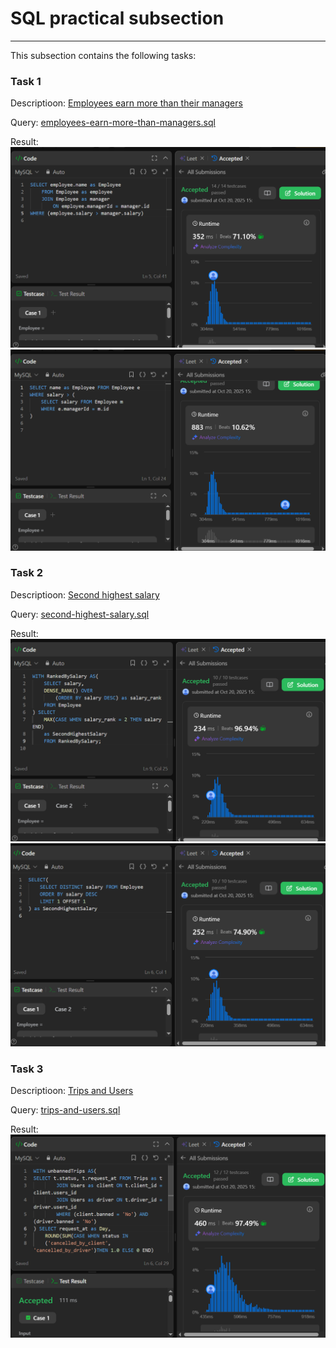 # SQL practical subsection
---
This subsection contains the following tasks:
### Task 1
Descriptioon:
[Employees earn more than their managers](https://leetcode.com/problems/employees-earning-more-than-their-managers/description/)

Query:
[employees-earn-more-than-managers.sql](employees-earn-more-than-managers.sql)

Result:
![alt txt](img/employee_join.png)
![alt txt](img/employee_simple.png)

### Task 2
Descriptioon:
[Second highest salary](https://leetcode.com/problems/second-highest-salary/description/)

Query:
[second-highest-salary.sql](second-highest-salary.sql)

Result:
![alt txt](img/salary_window.png)
![alt txt](img/salary_simple.png)

### Task 3
Descriptioon:
[Trips and Users](https://leetcode.com/problems/trips-and-users/description/)

Query:
[trips-and-users.sql](trips-and-users.sql)

Result:
![alt txt](img/trips.png)
